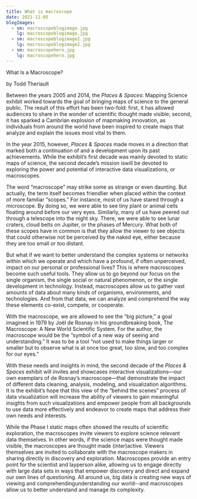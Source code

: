 ```yaml
---
title: What is macroscope
date: 2021-11-05
blogImages:
  - sm: macroscopeblogimage.jpg
    lg: macroscopeblogimage.jpg
  - sm: macroscopeblogimage2.jpg
    lg: macroscopeblogimage2.jpg
  - sm: macroscopehero.jpg
    lg: macroscopehero.jpg
---
```

What Is a Macroscope?

by Todd Theriault

Between the years 2005 and 2014, the *Places & Spaces*: Mapping Science exhibit worked towards the goal of bringing maps of science to the general public. The result of this effort has been two-fold: first, it has allowed audiences to share in the wonder of scientific thought made visible; second, it has sparked a Cambrian explosion of mapmaking innovation, as individuals from around the world have been inspired to create maps that analyze and explain the issues most vital to them.

In the year 2015, however, *Places & Spaces* made moves in a direction that marked both a continuation of and a development upon its past achievements. While the exhibit’s first decade was mainly devoted to static maps of science, the second decade’s mission iswill be devoted to exploring the power and potential of interactive data visualizations, or macroscopes.    

The word “macroscope” may strike some as strange or even daunting. But actually, the term itself becomes friendlier when placed within the context of more familiar “scopes.” For instance, most of us have stared through a microscope. By doing so, we were able to see tiny plant or animal cells floating around before our very eyes. Similarly, many of us have peered out through a telescope into the night sky. There, we were able to see lunar craters, cloud belts on Jupiter, or the phases of Mercury. What both of these scopes have in common is that they allow the viewer to see objects that could otherwise not be perceived by the naked eye, either because they are too small or too distant.

But what if we want to better understand the complex systems or networks within which we operate and which have a profound, if often unperceived, impact on our personal or professional lives? This is where macroscopes become such useful tools. They allow us to go beyond our focus on the single organism, the single social or natural phenomenon, or the single development in technology. Instead, macroscopes allow us to gather vast amounts of data about many kinds of organisms, environments, and technologies. And from that data, we can analyze and comprehend the way these elements co-exist, compete, or cooperate.

With the macroscope, we are allowed to see the “big picture,” a goal imagined in 1979 by Joël de Rosnay in his groundbreaking book, The Macroscope: A New World Scientific System. For the author, the macroscope would be the “symbol of a new way of seeing and understanding.” It was to be a tool “not used to make things larger or smaller but to observe what is at once too great, too slow, and too complex for our eyes.”

With these needs and insights in mind, the second decade of the *Places & Spaces* exhibit will invites and showcases interactive visualizations—our own exemplars of de Rosnay’s macroscope—that demonstrate the impact of different data cleaning, analysis, modeling, and visualization algorithms. It is the exhibit’s hope that this view of the “behind the scenes” process of data visualization will increase the ability of viewers to gain meaningful insights from such visualizations and empower people from all backgrounds to use data more effectively and endeavor to create maps that address their own needs and interests. 

While the Phase I static maps often showed the results of scientific exploration, the macroscopes invite viewers to explore science relevant data themselves. In other words, if the science maps were thought made visible, the macroscopes are thought made (inter)active. Viewers themselves are invited to collaborate with the macroscope makers in sharing directly in discovery and exploration. Macroscopes provide an entry point for the scientist and layperson alike, allowing us to engage directly with large data sets in ways that empower discovery and direct and expand our own lines of questioning. All around us, big data is creating new ways of viewing and comprehendingunderstanding our world--and macroscopes allow us to better understand and manage its complexity.